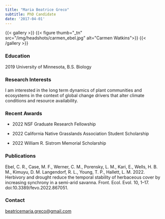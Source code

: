 ```yaml
---
title: "Maria Beatrice Greco"
subtitle: PhD Candidate 
date: '2017-04-01'
---
```



{{< gallery >}}
  {{< figure thumb="_tn" src="/img/headshots/carmen_ebel.jpg" alt="Carmen Watkins">}}
{{< /gallery >}} 

<!--more-->
### Education
2019 University of Minnesota, B.S. Biology

### Research Interests
I am interested in the long term dynamics of plant communities and ecosystems in the context of global change drivers that alter climate conditions and resource availability.

### Recent Awards
- 2022 NSF Graduate Research Fellowship

- 2022 California Native Grasslands Association Student Scholarship

- 2022 William R. Sistrom Memorial Scholarship

### Publications
Ebel, C. R., Case, M. F., Werner, C. M., Porensky, L. M., Kari, E., Wells, H. B. M., Kimuyu, D. M. Langendorf, R. L., Young, T. P., Hallett, L. M. 2022. Herbivory and drought reduce the temporal stability of herbaceous cover by increasing synchrony in a semi-arid savanna. Front. Ecol. Evol. 10, 1–17. doi:10.3389/fevo.2022.867051.

### Contact
beatricemaria.greco@gmail.com